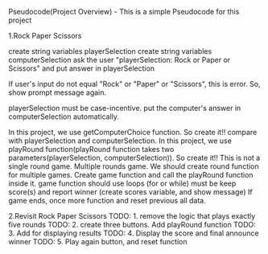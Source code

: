 Pseudocode(Project Overview) - This is a simple Pseudocode for this project

1.Rock Paper Scissors

create string variables playerSelection
create string variables computerSelection
ask the user "playerSelection: Rock or Paper or Scissors" and put answer in playerSelection

If user's input do not equal "Rock" or "Paper" or "Scissors", this is error. So, show prompt message again.

playerSelection must be case-incentive.
put the computer's answer in computerSelection automatically.

In this project, we use getComputerChoice function. So create it!!
compare with playerSelection and computerSelection.
In this project, we use playRound function(playRound function takes two parameters(playerSelection, computerSelection)).
So create it!!
This is not a single round game. Multiple rounds game. We should create round function for multiple games.
Create game function and call the playRound function inside it. game function should use loops (for or while)
must be keep score(s) and report winner (create scores variable, and show message)
If game ends, once more function and reset previous all data.


2.Revisit Rock Paper Scissors
TODO: 1. remove the logic that plays exactly five rounds
TODO: 2. create three buttons. Add playRound function
TODO: 3. Add for displaying results
TODO: 4. Display the score and final announce winner
TODO: 5. Play again button, and reset function